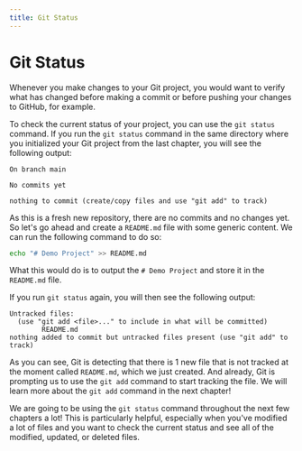 ```yaml
---
title: Git Status
---
```


# Git Status

Whenever you make changes to your Git project, you would want to verify what has changed before making a commit or before pushing your changes to GitHub, for example.

To check the current status of your project, you can use the `git status` command. If you run the `git status` command in the same directory where you initialized your Git project from the last chapter, you will see the following output:

```
On branch main

No commits yet

nothing to commit (create/copy files and use "git add" to track)
```

As this is a fresh new repository, there are no commits and no changes yet. So let's go ahead and create a `README.md` file with some generic content. We can run the following command to do so:

```bash
echo "# Demo Project" >> README.md
```

What this would do is to output the `# Demo Project` and store it in the `README.md` file.

If you run `git status` again, you will then see the following output:

```
Untracked files:
  (use "git add <file>..." to include in what will be committed)
        README.md
nothing added to commit but untracked files present (use "git add" to track)
```

As you can see, Git is detecting that there is 1 new file that is not tracked at the moment called `README.md`, which we just created. And already, Git is prompting us to use the `git add` command to start tracking the file. We will learn more about the `git add` command in the next chapter!

We are going to be using the `git status` command throughout the next few chapters a lot! This is particularly helpful, especially when you've modified a lot of files and you want to check the current status and see all of the modified, updated, or deleted files.